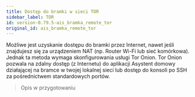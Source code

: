 ```yaml
---
title: Dostęp do bramki w sieci TOR
sidebar_label: TOR
id: version-0.79.5-ais_bramka_remote_tor
original_id: ais_bramka_remote_tor
---
```


Możliwe jest uzyskanie dostępu do bramki przez Internet, nawet jeśli znajdujesz się za urządzeniem NAT (np. Router Wi-Fi lub sieć komórkowa).
Jednak ta metoda wymaga skonfigurowania usługi Tor Onion. Tor Onion pozwala na zdalny dostęp (z Internetu) do aplikacji Asystent domowy działającej na bramce w twojej lokalnej sieci lub dostęp do konsoli po SSH za pośrednictwem standardowych portów.


> Opis w przygotowaniu
